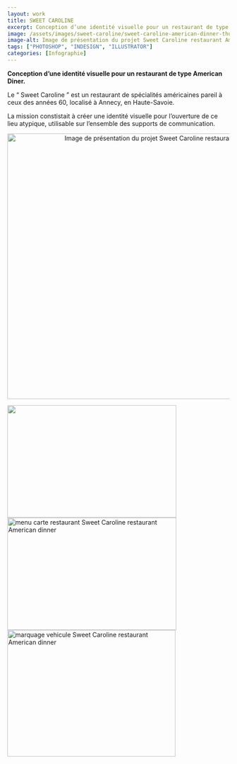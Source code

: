 ```yaml
---
layout: work
title: SWEET CAROLINE
excerpt: Conception d’une identité visuelle pour un restaurant de type American Diner.
image: /assets/images/sweet-caroline/sweet-caroline-american-dinner-thumbnail.jpg
image-alt: Image de présentation du projet Sweet Caroline restaurant American dinner(projet école Ariel Lyon)
tags: ["PHOTOSHOP", "INDESIGN", "ILLUSTRATOR"]
categories: [Infographie]
---
```


<p><strong>Conception d&rsquo;une identit&eacute; visuelle pour un restaurant de type American Diner.</strong></p>

<p>Le &ldquo; Sweet Caroline &rdquo; est un restaurant de sp&eacute;cialit&eacute;s am&eacute;ricaines pareil &agrave; ceux des ann&eacute;es 60, localis&eacute; &agrave; Annecy, en Haute-Savoie.</p>

<p>La mission constistait &agrave; cr&eacute;er une identit&eacute; visuelle pour l&rsquo;ouverture de ce lieu atypique, utilisable sur l&rsquo;ensemble des supports de communication.</p>

<p style="text-align:center"><img alt="Image de présentation du projet Sweet Caroline restaurant American dinner(projet école Ariel Lyon)" height="600" src="{{ 'assets/images/sweet-caroline/sweet-caroline-american-dinner-thumbnail.jpg' | relative_url }}" width="900" /></p>

<p><img alt="" height="254" src="{{ 'assets/images/sweet-caroline/Free-Tri-Fold-Mockup-PSD-File.png' | relative_url }}" width="383" /><img alt="menu carte restaurant Sweet Caroline restaurant American dinner" height="254" src="{{ 'assets/images/sweet-caroline/pickup.jpg' | relative_url }}" width="383" /><img alt="marquage vehicule Sweet Caroline restaurant American dinner" height="286" src="{{ 'assets/images/sweet-caroline/OMYBB41.png' | relative_url }}" width="381" /></p>